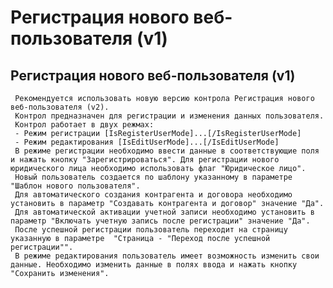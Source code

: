 ﻿---
description: 2.4.7
---
# Регистрация нового веб-пользователя (v1)
## Регистрация нового веб-пользователя (v1)
     Рекомендуется использовать новую версию контрола Регистрация нового веб-пользователя (v2).
     Контрол предназначен для регистрации и изменения данных пользователя. 
     Контрол работает в двух режмах:
     - Режим регистрации [IsRegisterUserMode]...[/IsRegisterUserMode]
     - Режим редактирования [IsEditUserMode]...[/IsEditUserMode]
     В режиме регистрации необходимо ввести данные в соответствующие поля и нажать кнопку "Зарегистрироваться". Для регистрации нового юридического лица необходимо использовать флаг "Юридическое лицо".
     Новый пользователь создается по шаблону указанному в параметре "Шаблон нового пользователя". 
     Для автоматического создания контрагента и договора необходимо установить в параметр "Создавать контрагента и договор" значение "Да". 
     Для автоматической активации учетной записи необходимо установить в параметр "Включать учетную запись после регистрации" значение "Да".  
     После успешной регистрации пользователь переходит на страницу указанную в параметре  "Страница - "Переход после успешной регистрации"".
     В режиме редактирования пользователь имеет возможность изменить свои данные. Необходимо изменить данные в полях ввода и нажать кнопку  "Сохранить изменения".

